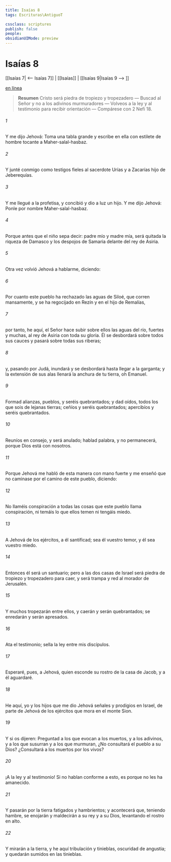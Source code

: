 ```yaml
---
title: Isaías 8
tags: Escrituras\AntiguoT

cssclass: scriptures
publish: false
people:
obsidianUIMode: preview
---
```


# Isaías 8
[[Isaías 7| <-- Isaías 7]] | [[Isaías]] | [[Isaías 9|Isaías 9 --> ]]

[en línea](https://churchofjesuschrist.org/study/scriptures/ot/isa/8?lang=spa)

> __Resumen__
Cristo será piedra de tropiezo y tropezadero — Buscad al Señor y no a los adivinos murmuradores — Volveos a la ley y al testimonio para recibir orientación — Compárese con 2 Nefi 18.

###### 1 
Y me dijo Jehová: Toma una tabla grande y escribe en ella con estilete de hombre tocante a Maher-salal-hasbaz.

###### 2 
Y junté conmigo como testigos fieles al sacerdote Urías y a Zacarías hijo de Jeberequías.

###### 3 
Y me llegué a la profetisa, y concibió y dio a luz un hijo. Y me dijo Jehová: Ponle por nombre Maher-salal-hasbaz.

###### 4 
Porque antes que el niño sepa decir: padre mío y madre mía, será quitada la riqueza de Damasco y los despojos de Samaria delante del rey de Asiria.

###### 5 
Otra vez volvió Jehová a hablarme, diciendo:

###### 6 
Por cuanto este pueblo ha rechazado las aguas de Siloé, que corren mansamente, y se ha regocijado en Rezín y en el hijo de Remalías,

###### 7 
por tanto, he aquí, el Señor hace subir sobre ellos las aguas del río, fuertes y muchas,  al rey de Asiria con toda su gloria. Él se desbordará sobre todos sus cauces y pasará sobre todas sus riberas;

###### 8 
y, pasando por Judá, inundará y se desbordará hasta llegar a la garganta; y la extensión de sus alas llenará la anchura de tu tierra, oh Emanuel.

###### 9 
Formad alianzas, pueblos, y seréis quebrantados; y dad oídos, todos los que sois de lejanas tierras; ceñíos y seréis quebrantados; apercibíos y seréis quebrantados.

###### 10 
Reuníos en consejo, y será anulado; hablad palabra, y no permanecerá, porque Dios está con nosotros.

###### 11 
Porque Jehová me habló de esta manera con mano fuerte y me enseñó que no caminase por el camino de este pueblo, diciendo:

###### 12 
No llaméis conspiración a todas las cosas que este pueblo llama conspiración, ni temáis lo que ellos temen ni tengáis miedo.

###### 13 
A Jehová de los ejércitos, a él santificad; sea él vuestro temor, y él sea vuestro miedo.

###### 14 
Entonces él será un santuario; pero a las dos casas de Israel será piedra de tropiezo y tropezadero para caer, y será trampa y red al morador de Jerusalén.

###### 15 
Y muchos tropezarán entre ellos, y caerán y serán quebrantados; se enredarán y serán apresados.

###### 16 
Ata el testimonio; sella la ley entre mis discípulos.

###### 17 
Esperaré, pues, a Jehová, quien esconde su rostro de la casa de Jacob, y a él aguardaré.

###### 18 
He aquí, yo y los hijos que me dio Jehová  señales y prodigios en Israel, de parte de Jehová de los ejércitos que mora en el monte Sion.

###### 19 
Y si os dijeren: Preguntad a los que evocan a los muertos, y a los adivinos, y a los que susurran y a los que murmuran,  ¿No consultará el pueblo a su Dios? ¿Consultará a los muertos por los vivos?

###### 20 
¡A la ley y al testimonio! Si no hablan conforme a esto, es porque no les ha amanecido.

###### 21 
Y pasarán por la tierra fatigados y hambrientos; y acontecerá que, teniendo hambre, se enojarán y maldecirán a su rey y a su Dios, levantando el rostro en alto.

###### 22 
Y mirarán a la tierra, y he aquí tribulación y tinieblas, oscuridad de angustia; y quedarán sumidos en las tinieblas.

